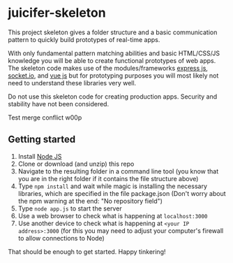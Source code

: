 # juicifer-skeleton
This project skeleton gives a folder structure and a basic communication pattern to quickly build prototypes of real-time apps. 

With only fundamental pattern matching abilities and basic HTML/CSS/JS knowledge you will be able to create functional prototypes of web apps. The skeleton code makes use of the modules/frameworks [express js](https://expressjs.com), [socket.io](http://socket.io), and [vue js](https://vuejs.org/) but for prototyping purposes you will most likely not need to understand these libraries very well.

Do not use this skeleton code for creating production apps. Security and stability have not been considered.

Test merge conflict w00p

## Getting started

1. Install [Node JS](https://nodejs.org)
2. Clone or download (and unzip) this repo
3. Navigate to the resulting folder in a command line tool (you know that you are in the right folder if it contains the file structure above)
4. Type `npm install` and wait while magic is installing the necessary libraries, which are specified in the file package.json (Don't worry about the npm warning at the end: "No repository field")
5. Type `node app.js` to start the server
6. Use a web browser to check what is happening at `localhost:3000`
7. Use another device to check what is happening at `<your IP address>:3000` (for this you may need to adjust your computer's firewall to allow connections to Node)

That should be enough to get started. Happy tinkering!
